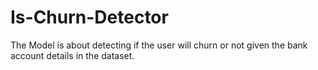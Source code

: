 # Is-Churn-Detector

The Model is about detecting if the user will churn or not given the bank account details in the dataset. 
